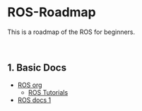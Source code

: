 # ROS-Roadmap
This is a roadmap of the ROS for beginners.

<br>

## 1. Basic Docs

* [ROS org](http://wiki.ros.org/)
  * [ROS Tutorials](http://wiki.ros.org/ROS/Tutorials)
* [ROS docs 1](https://robertchoi.gitbook.io/ros/)
